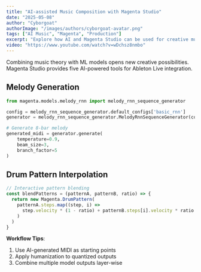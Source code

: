 ```yaml
---
title: "AI-assisted Music Composition with Magenta Studio"
date: "2025-05-08"
author: "Cyborgoat"
authorImage: "/images/authors/cyborgoat-avatar.png"
tags: ["AI Music", "Magenta", "Production"]
excerpt: "Explore how AI and Magenta Studio can be used for creative music composition and production, with practical code examples."
video: "https://www.youtube.com/watch?v=wDchsz8nmbo"
---
```


Combining music theory with ML models opens new creative possibilities. Magenta Studio provides five AI-powered tools for Ableton Live integration.

## Melody Generation

```python
from magenta.models.melody_rnn import melody_rnn_sequence_generator

config = melody_rnn_sequence_generator.default_configs['basic_rnn']
generator = melody_rnn_sequence_generator.MelodyRnnSequenceGenerator(config)

# Generate 8-bar melody
generated_midi = generator.generate(
    temperature=0.9,
    beam_size=3,
    branch_factor=5
)
```

## Drum Pattern Interpolation
```javascript
// Interactive pattern blending
const blendPatterns = (patternA, patternB, ratio) => {
  return new Magenta.DrumPattern(
    patternA.steps.map((step, i) => 
      step.velocity * (1 - ratio) + patternB.steps[i].velocity * ratio
    )
  )
}
```

**Workflow Tips**:
1. Use AI-generated MIDI as starting points
2. Apply humanization to quantized outputs
3. Combine multiple model outputs layer-wise
